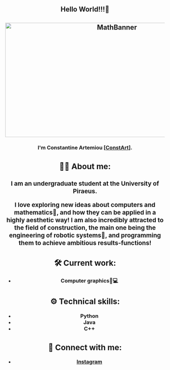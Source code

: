 <h2 align = "center">Hello World!!!👋<h2> 

<p align = "center">
<img width = "690" height = "360" src="https://github.com/3ConstArt3/3ConstArt3/assets/114258174/5308df77-f55d-4f9b-8167-ce69515e2f82" alt="MathBanner">
</p>

<h3 align = "center">
I'm Constantine Artemiou [<a href = "" target = "_blank" rel = "noreferrer">ConstArt<a>].
<h3>

## 🧑‍💻 About me:
<h3 align = "center">
I am an undergraduate student at the University of Piraeus.

I love exploring new ideas about computers and mathematics🔢, and how they can be applied in a highly aesthetic way! I am also incredibly attracted to the field of construction, the main one being the engineering of robotic systems🤖, and programming them to achieve ambitious results-functions!<h3>

## 🛠️ Current work:
- Computer graphics🎨💻

## ⚙️ Technical skills:
- Python
- Java
- C++

## 🤝 Connect with me:
- <a href = "https://www.instagram.com/const_art_sc/" alt = "const_art_sc | Instagram" target = "_blank"> Instagram <a>

<!--
- 🌱 I’m currently learning ...
- 👯 I’m looking to collaborate on ...
- 🤔 I’m looking for help with ...
- 💬 Ask me about ...
- ⚡ Fun fact: ...
-->